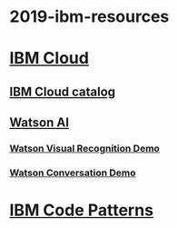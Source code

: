 # 2019-ibm-resources

# [IBM Cloud](https://cloud.ibm.com)

## [IBM Cloud catalog](https://cloud.ibm.com/catalog)

## [Watson AI](https://cloud.ibm.com/catalog?category=ai)

### [Watson Visual Recognition Demo](https://www.ibm.com/watson/services/visual-recognition/demo/#demo) 

### [Watson Conversation Demo](https://conversation-demo.ng.bluemix.net)

# [IBM Code Patterns](https://developer.ibm.com/patterns/category/python/)
